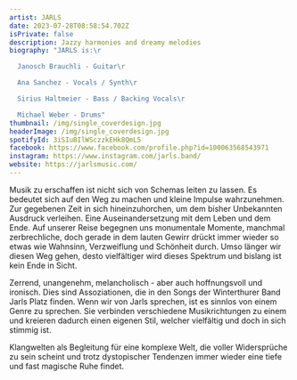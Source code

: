 ```yaml
---
artist: JARLS
date: 2023-07-28T08:58:54.702Z
isPrivate: false
description: Jazzy harmonies and dreamy melodies
biography: "JARLS is:\r

  Janosch Brauchli - Guitar\r

  Ana Sanchez - Vocals / Synth\r

  Sirius Haltmeier - Bass / Backing Vocals\r

  Michael Weber - Drums"
thumbnail: /img/single_coverdesign.jpg
headerImage: /img/single_coverdesign.jpg
spotifyId: 3iSIuBIlWSczzkEHk8QmL5
facebook: https://www.facebook.com/profile.php?id=100063568543971
instagram: https://www.instagram.com/jarls.band/
website: https://jarlsmusic.com/
---
```

Musik zu erschaffen ist nicht sich von Schemas leiten zu lassen. Es bedeutet sich auf den Weg zu machen und kleine Impulse wahrzunehmen. Zur gegebenen Zeit in sich hineinzuhorchen, um dem bisher Unbekannten Ausdruck verleihen. Eine Auseinandersetzung mit dem Leben und dem Ende. Auf unserer Reise begegnen uns monumentale Momente, manchmal zerbrechliche, doch gerade in dem lauten Gewirr drückt immer wieder so etwas wie Wahnsinn, Verzweiflung und Schönheit durch. Umso länger wir diesen Weg gehen, desto vielfältiger wird dieses Spektrum und bislang ist kein Ende in Sicht.

Zerrend, unangenehm, melancholisch - aber auch hoffnungsvoll und ironisch. Dies sind Assoziationen, die in den Songs der Winterthurer Band Jarls Platz finden. Wenn wir von Jarls sprechen, ist es sinnlos von einem Genre zu sprechen. Sie verbinden verschiedene Musikrichtungen zu einem und kreieren dadurch einen eigenen Stil, welcher vielfältig und doch in sich stimmig ist.

Klangwelten als Begleitung für eine komplexe Welt, die voller Widersprüche zu sein scheint und trotz dystopischer Tendenzen immer wieder eine tiefe und fast magische Ruhe findet.